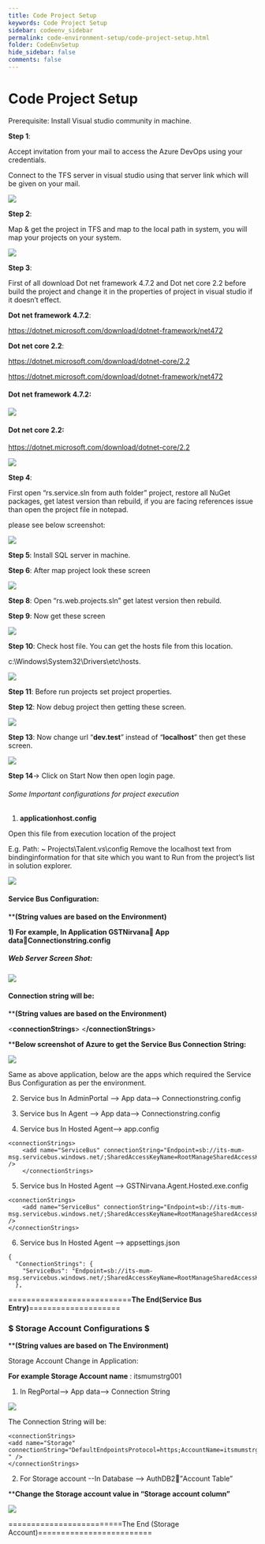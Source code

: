 ```yaml
---
title: Code Project Setup
keywords: Code Project Setup
sidebar: codeenv_sidebar
permalink: code-environment-setup/code-project-setup.html
folder: CodeEnvSetup
hide_sidebar: false
comments: false
---
```



# Code Project Setup

Prerequisite: Install Visual studio community in machine.

**Step 1**:

Accept invitation from your mail to access the Azure DevOps using your credentials.

Connect to the TFS server in visual studio using that server link which will be given on your mail.

![](/images/team-explorer.png)

**Step 2**:

Map & get the project in TFS and map to the
local path in system, you will map your projects on your system.

![](/images/tfs-map.png)

**Step 3**:

First of all download Dot net framework 4.7.2 and Dot net core 2.2 before build the project and change it in the properties of project in visual studio if it doesn’t effect.

**Dot net framework 4.7.2**:

https://dotnet.microsoft.com/download/dotnet-framework/net472

**Dot net core 2.2**:

https://dotnet.microsoft.com/download/dotnet-core/2.2

https://dotnet.microsoft.com/download/dotnet-framework/net472

#### Dot net framework 4.7.2:

![](/images/dot-net-framework-4.7.2.png)

#### Dot net core 2.2:

https://dotnet.microsoft.com/download/dotnet-core/2.2

![](/images/dot-net-core-2.2.png)

**Step 4**:

First open “rs.service.sln from auth folder” project, restore all NuGet packages, get latest version than rebuild, if you are facing references issue than open the project file in notepad.

please see below screenshot:

![](/images/restore-package.png)

**Step 5**: Install SQL server in machine.

**Step 6**: After map project look these screen

![](/images/team-explorer2.png)

**Step 8**: Open “rs.web.projects.sln”   get latest version then rebuild.

**Step 9**: Now get these screen

![](/images/solution-explorer.png)

**Step 10**: Check host file. You can get the hosts file from this location.

c:\Windows\System32\Drivers\etc\hosts.

![](/images/hosts.png)

**Step 11**: Before run projects set project properties.

**Step 12**: Now debug project then getting these screen.

![](/images/home-page.png)

**Step 13**: Now change url “**dev.test**” instead of “**localhost**”  then get these  screen.

![](/images/change-url.png)

**Step 14**→ Click on Start Now then open login page.

###### Some Important configurations for project execution

1. **applicationhost.config**

Open this file from execution location of the project

E.g. Path: ~ Projects\Talent\.vs\config
Remove the localhost text from bindinginformation for that site which you want to Run from the project’s list in solution explorer.

![](/images/application-host-config.png)

#### Service Bus Configuration:

****(String values are based on the Environment)**

**1)	For example, In Application GSTNirvana App dataConnectionstring.config**

##### Web Server Screen Shot:

![](/images/web-server.png)

#### Connection string will be:

 ****(String values are based on the Environment)**

<**connectionStrings**>  <add name="ServiceBus" connectionString="Endpoint=sb://its-mum-msg.servicebus.windows.net/;SharedAccessKeyName=RootManageSharedAccessKey;SharedAccessKey=55Du3F1hjuyrFujf25ayOU57UC3Vo84r1QBAlOd/GJ4= "/>
<**/connectionStrings**>

****Below screenshot of Azure to get the Service Bus Connection String:**

![](/images/azure.png)

Same as above application, below are the apps which required the Service Bus Configuration as per the environment.

2)	Service bus In AdminPortal --> App data--> Connectionstring.config

3)	Service bus In Agent --> App data--> Connectionstring.config

4)	Service bus In Hosted Agent-->  app.config

```
<connectionStrings>
    <add name="ServiceBus" connectionString="Endpoint=sb://its-mum-msg.servicebus.windows.net/;SharedAccessKeyName=RootManageSharedAccessKey;SharedAccessKey=55Du3F1hjuyrFujf25ayOU57UC3Vo84r1QBAlOd/GJ4=" />
    </connectionStrings>

```

5)	Service bus In Hosted Agent --> GSTNirvana.Agent.Hosted.exe.config

```
<connectionStrings>
    <add name="ServiceBus" connectionString="Endpoint=sb://its-mum-msg.servicebus.windows.net/;SharedAccessKeyName=RootManageSharedAccessKey;SharedAccessKey=55Du3F1hjuyrFujf25ayOU57UC3Vo84r1QBAlOd/GJ4=" />
</connectionStrings>

```

6)	Service bus In Hosted Agent -->  appsettings.json

```
{
  "ConnectionStrings": {
    "ServiceBus": "Endpoint=sb://its-mum-msg.servicebus.windows.net/;SharedAccessKeyName=RootManageSharedAccessKey;SharedAccessKey=55Du3F1hjuyrFujf25ayOU57UC3Vo84r1QBAlOd/GJ4="
  },

```


 ===========================**The End(Service Bus Entry)**====================


### $ Storage Account Configurations $


****(String values are based on The Environment)**

Storage Account Change in Application:

**For example Storage Account name** : itsmumstrg001

1)	In RegPortal--> App data--> Connection String

![](/images/connection-string.png)

The Connection String will be:

```
<connectionStrings>
<add name="Storage" connectionString="DefaultEndpointsProtocol=https;AccountName=itsmumstrg001;AccountKey=WA9I+RXdySGx3g05hUs6pibqJNu9Z7dH6AXlLR5Yrfb7rSQLj8Vp8Lb17u8Iwg5NqbynkET9LR6CD/KIe3to+Q== " />
</connectionStrings>

```

2)	For Storage account --In Database --> AuthDB2”Account Table”

****Change the Storage account value in “Storage account column”**

![](/images/account-table.png)

=========================The End (Storage Account)=========================
